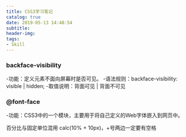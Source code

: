 ```yaml
---
title: CSS3学习笔记
catalog: true
date: 2019-05-13 14:48:54
subtitle:
header-img:
tags:
- Skill
---
```


### backface-visibility

-功能：定义元素不面向屏幕时是否可见。
-语法规则：backface-visibility: visible | hidden;
-取值说明：背面可见 | 背面不可见

### @font-face

-功能：CSS3中的一个模块，主要用于将自己定义的Web字体嵌入到网页中。

百分比与固定单位混用
calc(10% + 10px)，+号两边一定要有空格